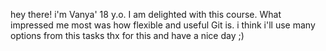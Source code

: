 hey there!
i'm Vanya' 18 y.o.
I am delighted with this course.
What impressed me most was how flexible and useful Git is.
i think i'll use many options from this tasks
thx for this and have a nice day ;)
